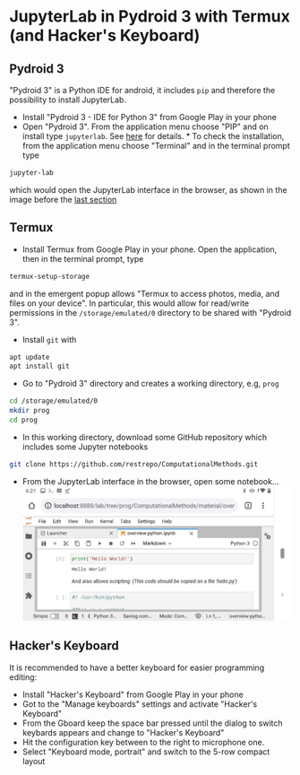 # JupyterLab in Pydroid 3 with Termux (and Hacker's Keyboard)
## Pydroid 3
"Pydroid 3" is a Python IDE for android, it includes `pip` and therefore the possibility to install JupyterLab. 

* Install "Pydroid 3 - IDE for Python 3" from Google Play in your phone
* Open "Pydroid 3". From the application menu choose "PIP" and on install type `jupyterlab`. See [here](https://stackoverflow.com/a/51581309/2268280) for details. * To check the installation, from the application menu choose "Terminal" and in the terminal prompt type
```bash
jupyter-lab
```
which would open the JupyterLab interface in the browser, as shown in the image before the [last section](https://github.com/restrepo/pydroid_with_termux/blob/main/README.md#hackers-keyboard)

## Termux
* Install Termux from Google Play in your phone. Open the application, then in the terminal prompt, type
```bash
termux-setup-storage
```
and in the emergent popup allows "Termux to access photos, media, and files on your device".
In particular, this would allow for read/write permissions in the `/storage/emulated/0` directory to be shared with "Pydroid 3".

* Install `git` with
```bash
apt update
apt install git
```
* Go to "Pydroid 3" directory and creates a working directory, e.g, `prog`
```bash
cd /storage/emulated/0
mkdir prog
cd prog
```

* In this working directory, download some GitHub repository which includes some Jupyter notebooks 
```bash
git clone https://github.com/restrepo/ComputationalMethods.git
```
* From the JupyterLab interface in the browser, open some notebook...
![img](https://github.com/restrepo/pydroid_with_termux/raw/main/img/jupyter.jpeg)

## Hacker's Keyboard
It is recommended to have a better keyboard for easier programming editing:
* Install "Hacker's Keyboard" from Google Play in your phone
* Got to the "Manage keyboards" settings and activate "Hacker's Keyboard"
* From the Gboard keep the space bar pressed until the dialog to switch keybards appears and change to "Hacker's Keyboard" 
* Hit the configuration key between to the right to microphone one. 
* Select "Keyboard mode, portrait" and switch to the 5-row compact layout

